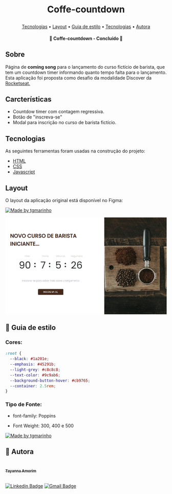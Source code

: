 <h1 align="center">
   <p>Coffe-countdown</p>
</h1>

<p align="center">
 <a href="#tecnologias">Tecnologias</a> •
 <a href="#layout">Layout</a> • 
 <a href="#guia-de-estilo">Guia de estilo</a> • 
 <a href="#tecnologias">Tecnologias</a> • 
 <a href="#autora">Autora</a>
</p>

<h4 align="center"> 
	🎉 Coffe-countdown - Concluído  🎉
</h4>

## Sobre
Página de **coming song** para o lançamento do curso fictício de barista, que tem um countdown timer informando quanto tempo falta para o lançamento. Esta aplicação foi proposta como desafio da modalidade Discover da <a href="https://www.rocketseat.com.br/" target="_blank">Rocketseat.</a>

## Carcterísticas

- Countdow timer com contagem regressiva.
- Botão de "inscreva-se"
- Modal para inscrição no curso de barista fictício.

## Tecnologias

As seguintes ferramentas foram usadas na construção do projeto:

- [HTML](https://www.w3schools.com/html/)
- [CSS](https://www.w3schools.com/css/)
- [Javascript](https://www.w3schools.com/js/js_intro.asp/)

## Layout
O layout da aplicação original está disponível no Figma:

<a href="https://www.figma.com/file/oDZqw3v8fem3v3RC7bTKV5/DD-%2F-Countdown/duplicate">
  <img alt="Made by tgmarinho" src="https://img.shields.io/badge/Acessar%20Layout%20-Figma-%2304D361">
</a>

<p style="display: flex; align-items: flex-start; justify-content: left;">
  <img alt="countdown" title="#countdown" src="./assets/countdown.jpg" width="600px">
</p>

## 🎨 Guia de estilo

### Cores:
```css
:root {
  --black: #1a201e;
  --emphasis: #45291b;
  --light-grey: #c8c8c8;
  --text-color: #9c9ab6;
  --background-button-hover: #cb9765;
  --container: 2.5rem;
}
```
### Tipo de Fonte:

- font-family: Poppins 

- Font Weight: 300, 400 e 500

<a href="https://www.figma.com/file/EYimYoWWhNVjDZdc0zv1Vw/DD-Portfolio-Copy?fuid=1100112420700070907">
  <img alt="Made by tgmarinho" src="https://img.shields.io/badge/%20Fonte%20-Google Fonts-%2304D361">
</a>

## 🦸 Autora

<a href="https://www.linkedin.com/in/tayanna-amorim-98161623b/">
 <img style="border-radius: 50%;" src="https://avatars.githubusercontent.com/u/105131804?v=4" width="100px;" alt=""/>
 <br />
 <sub><b>Tayanna Amorim</b></sub></a> <a href="https://www.linkedin.com/in/tayanna-amorim-98161623b/" title="tayanna"></a>
 <br />

<br />

[![Linkedin Badge](https://img.shields.io/badge/-Tayanna-blue?style=flat-square&logo=Linkedin&logoColor=white&link=https://www.linkedin.com/in/tgmarinho/)](https://www.linkedin.com/in/tayanna-amorim-98161623b/) 
[![Gmail Badge](https://img.shields.io/badge/-amorim.tayanna@gmail.com-c14438?style=flat-square&logo=Gmail&logoColor=white&link=mailto:amorim.tayanna@gmail.com)](mailto:amorim.tayanna@gmail.com)
